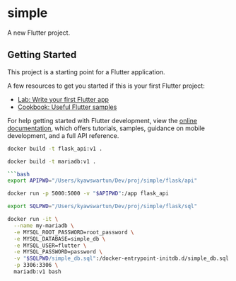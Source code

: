 # simple

A new Flutter project.

## Getting Started

This project is a starting point for a Flutter application.

A few resources to get you started if this is your first Flutter project:

- [Lab: Write your first Flutter app](https://docs.flutter.dev/get-started/codelab)
- [Cookbook: Useful Flutter samples](https://docs.flutter.dev/cookbook)

For help getting started with Flutter development, view the
[online documentation](https://docs.flutter.dev/), which offers tutorials,
samples, guidance on mobile development, and a full API reference.

```bash
docker build -t flask_api:v1 .
```
```bash
docker build -t mariadb:v1 . 

```bash
export APIPWD="/Users/kyawswartun/Dev/proj/simple/flask/api"
```

```bash
docker run -p 5000:5000 -v "$APIPWD":/app flask_api
```
```bash
export SQLPWD="/Users/kyawswartun/Dev/proj/simple/flask/sql"
```

```bash
docker run -it \
  --name my-mariadb \
  -e MYSQL_ROOT_PASSWORD=root_password \
  -e MYSQL_DATABASE=simple_db \
  -e MYSQL_USER=flutter \
  -e MYSQL_PASSWORD=password \
  -v "$SQLPWD/simple_db.sql":/docker-entrypoint-initdb.d/simple_db.sql \
  -p 3306:3306 \
  mariadb:v1 bash
```